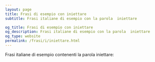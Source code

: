 ```yaml
---
layout: page
title: Frasi di esempio con iniettare 
subtitle: Frasi italiane di esempio con la parola  iniettare

og_title: Frasi di esempio con iniettare 
og_description: Frasi italiane di esempio con la parola  iniettare
og_type: website
permalink: /frasi/i/iniettare.html
---
```


Frasi italiane di esempio contenenti la parola iniettare:



